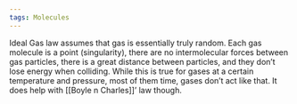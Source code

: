```yaml
---
tags: Molecules 
---
```


Ideal Gas law assumes that gas is essentially truly random. Each gas molecule is a point (singularity), there are no intermolecular forces between gas particles, there is a great distance between particles, and they don’t lose energy when colliding. While this is true for gases at a certain temperature and pressure, most of them time, gases don’t act like that. It does help with [[Boyle n Charles]]’ law though.